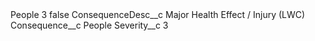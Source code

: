 <?xml version="1.0" encoding="UTF-8"?>
<CustomMetadata xmlns="http://soap.sforce.com/2006/04/metadata" xmlns:xsi="http://www.w3.org/2001/XMLSchema-instance" xmlns:xsd="http://www.w3.org/2001/XMLSchema">
    <label>People 3</label>
    <protected>false</protected>
    <values>
        <field>ConsequenceDesc__c</field>
        <value xsi:type="xsd:string">Major Health Effect / Injury (LWC)</value>
    </values>
    <values>
        <field>Consequence__c</field>
        <value xsi:type="xsd:string">People</value>
    </values>
    <values>
        <field>Severity__c</field>
        <value xsi:type="xsd:string">3</value>
    </values>
</CustomMetadata>
